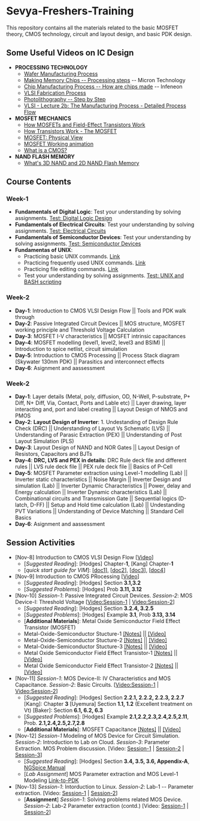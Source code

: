 # Sevya-Freshers-Training
This repository contains all the materials related to the basic MOSFET theory, CMOS technology, circuit and layout design, and basic PDK design.

## Some Useful Videos on IC Design
- **PROCESSING TECHNOLOGY**
  - [Wafer Manufacturing Process](https://www.youtube.com/watch?v=3TOpg1niATg)
  - [Making Memory Chips -- Processing steps](https://www.youtube.com/watch?v=M-wNC3Z3ZX4) -- Micron Technology
  - [Chip Manufacturing Process -- How are chips made](https://www.youtube.com/watch?v=bor0qLifjz4) -- Infeneon
  - [VLSI Fabrication Process](https://www.youtube.com/watch?v=fwNkg1fsqBY)
  - [Photolithography -- Step by Step](https://www.youtube.com/watch?v=oBKhN4n-EGI)
  - [VLSI - Lecture 2b: The Manufacturing Process - Detailed Process Flow](https://www.youtube.com/watch?v=btFk7jkk5e4)
- **MOSFET MECHANICS**
  - [How MOSFETs and Field-Effect Transistors Work](https://www.youtube.com/watch?v=tz62t-q_KEc)
  - [How Transistors Work - The MOSFET](https://www.youtube.com/watch?v=QO5FgM7MLGg&t=4s)
  - [MOSFET: Physical View](https://www.youtube.com/watch?v=wP-ODG_e1i0)
  - [MOSFET Working animation](https://www.youtube.com/watch?v=ItOV1nkTlPU)
  - [What is a CMOS?](https://www.youtube.com/watch?v=docgmTprR5o)
- **NAND FLASH MEMORY**
  - [What's 3D NAND and 2D NAND Flash Memory](https://www.youtube.com/watch?v=Q1djdDh78PA)


## Course Contents

### Week-1
- **Fundamentals of Digital Logic**: Test your understanding by solving assignments. [Test: Digital Logic Design]()
- **Fundamentals of Electrical Circuits**: Test your understanding by solving assignments. [Test: Electrical Circuits]()
- **Fundamentals of Semiconductor Devices**: Test your understanding by solving assignments. [Test: Semiconductor Devices]()
- **Fundamentas of UNIX**: 
  - Practicing basic UNIX commands. [Link](https://www.webminal.org/)
  - Practicing frequently used UNIX commands. [Link]()
  - Practicing file editing commands. [Link]()
  - Test your understanding by solving assignments. [Test: UNIX and BASH scripting]()
### Week-2
- **Day-1**: Introduction to CMOS VLSI Design Flow || Tools and PDK walk through
- **Day-2**: Passive Integrated Circuit Devices || MOS structure, MOSFET working principle and Threshold Voltage Calculation
- **Day-3**: MOSFET I-V characteristics || MOSFET intrinsic capacitances
- **Day-4**: MOSFET modelling (level1, level2, level3 and BSIM) || Introduction to spice netlist, circuit simulation
- **Day-5**: Introduction to CMOS Processing || Process Stack diagram (Skywater 130nm PDK) || Parasitics and interconnect effects
- **Day-6**: Asignment and aassessment
### Week-2
- **Day-1**: Layer details (Metal, poly, diffusion, OD, N-Well, P-substrate, P+ Diff, N+ Diff, Via, Contact, Ports and Lable etc) || Layer drawing, layer interacting and, port and label creating || Layout Design of NMOS and PMOS
- **Day-2**: **Layout Design of Inverter**: 1. Undestanding of Design Rule Check (DRC) || Understanding of Layout Vs Schematic (LVS) || Understanding of Parasic Extraction (PEX) || Understanding of Post Layout Simulation (PLS)
- **Day-3**: Layout Design of NAND and NOR Gates || Layout Design of Resistors, Capacitors and BJTs
- **Day-4**: **DRC, LVS and PEX in details**: DRC Rule deck file and different rules || LVS rule deck file || PEX rule deck file || Basics of P-Cell
- **Day-5**: MOSFET Parameter extraction using Level-1 modelling (Lab) || Inverter static characteristics || Noise Margin || Inverter Design and simulation (Lab) || Inverter Dynamic Characteristics || Power, delay and Energy calculation || Inverter Dynamic characteristics (Lab) || Combinational circuits and Transmission Gate || Sequential logics (D-latch, D-FF) || Setup and Hold time calculation (Lab) || Undestanding PVT Variations || Understanding of Device Matching || Standard Cell Basics
- **Day-6**: Asignment and aassessment


## Session Activities
- [Nov-8] Introduction to CMOS VLSI Design Flow [[Video](https://www.youtube.com/watch?v=NVzHuigvpt4)]
  - [*Suggested Reading*]: [Hodges] Chapter-**1**, [Kang] Chapter-**1**
  - [*quick start guide for VIM*]: [[doc1](https://www.dropbox.com/s/9qqno50ls4sntlc/quickStartGuide-VIM.pdf)], [[doc2](https://www.dropbox.com/s/c2t8at6b5ztq0nu/quickStartGuideLinuxCommandLine.pdf)], [[doc3](https://www.dropbox.com/s/v0vnute8hbwkrts/vim_tutorial.pdf)], [[doc4](https://www.dropbox.com/s/b89wggspy84yaff/viHelp.pdf)]
- [Nov-9] Introduction to CMOS PRocessing [[Video](https://www.youtube.com/watch?v=dauFDKM-Eu0)]
  - [*Suggested Reading*]: [Hodges] Section **3.1,3.2**
  - [*Suggested Problems*]: [Hodges] Prob **3.11, 3.12**
- [Nov-10] *Session-1*: Passive Integrated Circuit Devices. *Session-2*: MOS Device-I: Threshold Voltage [[Video:Session-1](https://www.youtube.com/watch?v=3SCYAH57Ixw) | [Video:Session-2](https://www.youtube.com/watch?v=OUZV9N0b3Lc)]
  - [*Suggested Reading*]: [Hodges] Section **3.2.4, 3.2.5**
  - [*Suggested Problems*]: [Hodges] Example **3.1**, Prob **3.13, 3.14**
  - [**Additional Materials**]: Metal Oxide Semiconductor Field Effect Transistor (MOSFET)
  - Metal-Oxide-Semiconductor Stucture-1 [[Notes]](https://www.dropbox.com/s/ntcueemzmsbx9vb/2020-0803-15VLSI7T-Module1-Lecture-4-5-MOS-Transistor.pdf) || [[Video]](https://www.youtube.com/watch?v=AxZyFuJh0rM)
  - Metal-Oxide-Semiconductor Stucture-2 [[Notes]](https://www.dropbox.com/s/85kswvq4ejs08ha/2020-0805-15VLSI7T-Module1-Lecture6-MOS-Transistor.pdf) || [[Video]](https://www.youtube.com/watch?v=zQmV7c30ZDU)
  - Metal-Oxide-Semiconductor Stucture-3 [[Notes]](https://www.dropbox.com/s/xcipyfkiis1fbo5/2020-0810-15VLSI7T-Module1-Lecture7-8-MOS-Transistor.pdf) || [[Video]](https://www.youtube.com/watch?v=Eyu6TVZRwAE)
  - Metal Oxide Semiconductor Field Effect Transistor-1 [[Notes]](https://www.dropbox.com/s/23z0n3p068hkgul/2020-0817-15VLSI7T-Module1-Lecture9-10-MOSFET.pdf) || [[Video]](https://www.youtube.com/watch?v=tfF-K-Gbeb4)
  - Metal Oxide Semiconductor Field Effect Transistor-2 [[Notes]](https://www.dropbox.com/s/mqzd1o6u5y8qprn/2020-0818-15VLSI7T-Module1-Lecture11-12-MOSFET.pdf) || [[Video]](https://www.youtube.com/watch?v=bPLzXzopsNo)
- [Nov-11] *Session-1*: MOS Device-II: IV Characteristics and MOS Capacitance. *Session-2*: Basic Circuits. [[Video:Session-1](
https://www.youtube.com/watch?v=UUCB_dgFiwA) | [Video:Session-2](https://www.youtube.com/watch?v=OzlsThjjUDA)]
  - [*Suggested Reading*]: [Hodges] Section **2.2.1, 2.2.2, 2.2.3, 2.2.7** [Kang]: Chapter **3** [Uyemura] Section **1.1, 1.2** (Excellent treatment on Vt) [Baker]: Section **6.1, 6.2, 6.3**
  - [*Suggested Problems*]: [Hodges] Example **2.1,2.2,2.3,2.4,2.5,2.11**, Prob. **2.1,2.4,2.5,2.7,2.8**
  - [**Additional Materials**]: MOSFET Capacitance [[Notes]](https://www.dropbox.com/s/xxci3s9zu62b042/2020-0819-15VLSI7T-Module1-Lecture13-MOSFET-Capacitance.pdf) || [[Video]](https://www.youtube.com/watch?v=toIzPbxFwKE)
- [Nov-12] *Session-1* Modeling of MOS Device for Circuit Simulation. *Session-2*: Introduction to Lab on Cloud. *Session-3*: Parameter Extraction. MOS Problem discussion. [Video: [Session-1](https://www.youtube.com/watch?v=mQEryii3McE) | [Session-2](https://www.youtube.com/watch?v=riMKnP0AaRI) | [Session-3](https://www.youtube.com/watch?v=zFpJc6QFUc4)]
  - [*Suggested Reading*]: [Hodges] Section **3.4, 3.5, 3.6, Appendix-A**, [NGSpice Manual](/tools/CppSimLite/CppSimShared/Doc/ngspice-32-manual.pdf)
  - [*Lab Assignment*] MOS Parameter extraction and MOS Level-1 Modeling [Link-to-PDK](docs/2021-0528-Assignment-MOS-SPICE.pdf)
- [Nov-13] *Session-1*: Intorduction to Linux. *Session-2*: Lab-1 -- Parameter extraction. [Video: [Session-1](https://www.youtube.com/watch?v=ZGqEjvjWcqI) | [Session-2](https://www.youtube.com/watch?v=hVf8IAfiDyI)]
  - [**Assignment**] *Session-1*: Solving problems related MOS Device. *Session-2*: Lab-2 Parameter extraction (contd.) [Video: [Session-1](https://www.youtube.com/watch?v=BWagkpkn60w) | [Session-2](https://www.youtube.com/watch?v=bogjUJGIeWM)]

